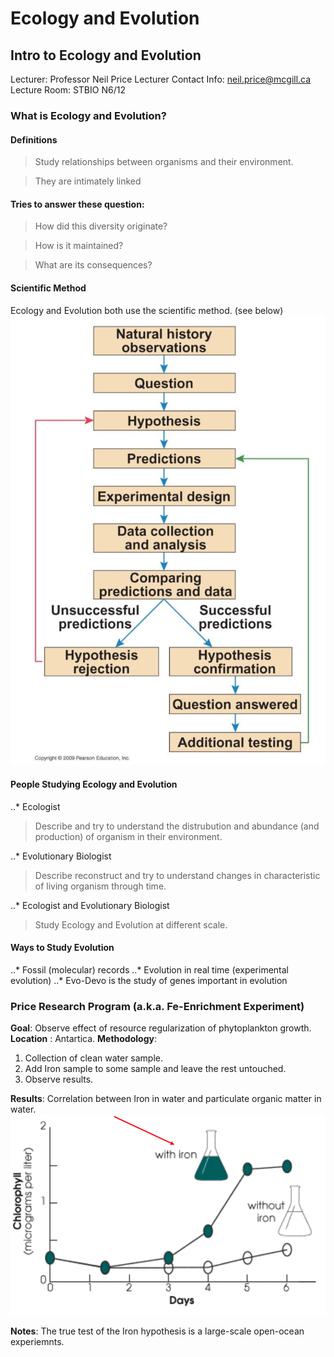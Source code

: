 # Ecology and Evolution

## Intro to Ecology and Evolution

Lecturer: Professor Neil Price
Lecturer Contact Info: neil.price@mcgill.ca
Lecture Room: STBIO N6/12

### What is Ecology and Evolution?
#### Definitions

> Study relationships between organisms and their environment.

> They are intimately linked

#### Tries to answer these question:

> How did this diversity originate?

> How is it maintained?

> What are its consequences?

#### Scientific Method

Ecology and Evolution both use the scientific method. (see below)
![alt text](lecture_1_data/scientific_method.png "Scientific methodology")

#### People Studying Ecology and Evolution

..* Ecologist
> Describe and try to understand the distrubution and abundance (and production) of organism in their environment.

..* Evolutionary Biologist
> Describe reconstruct and try to understand changes in characteristic of living organism through time.

..* Ecologist and Evolutionary Biologist
> Study Ecology and Evolution at different scale.


#### Ways to Study Evolution

..* Fossil (molecular) records
..* Evolution in real time (experimental evolution)
..* Evo-Devo is the study of genes important in evolution


### Price Research Program (a.k.a. Fe-Enrichment Experiment)
__Goal__: Observe effect of resource regularization of phytoplankton growth.
__Location__ : Antartica.
__Methodology__: 
1. Collection of clean water sample.
2. Add Iron sample to some sample and leave the rest untouched.
3. Observe results.

__Results__:
Correlation between Iron in water and particulate organic matter in water.
![alt text](lecture_1_data/fe_experiment.png "Fe-Enrichment Experiment Results")

__Notes__: The true test of the Iron hypothesis is a large-scale open-ocean experiemnts.






